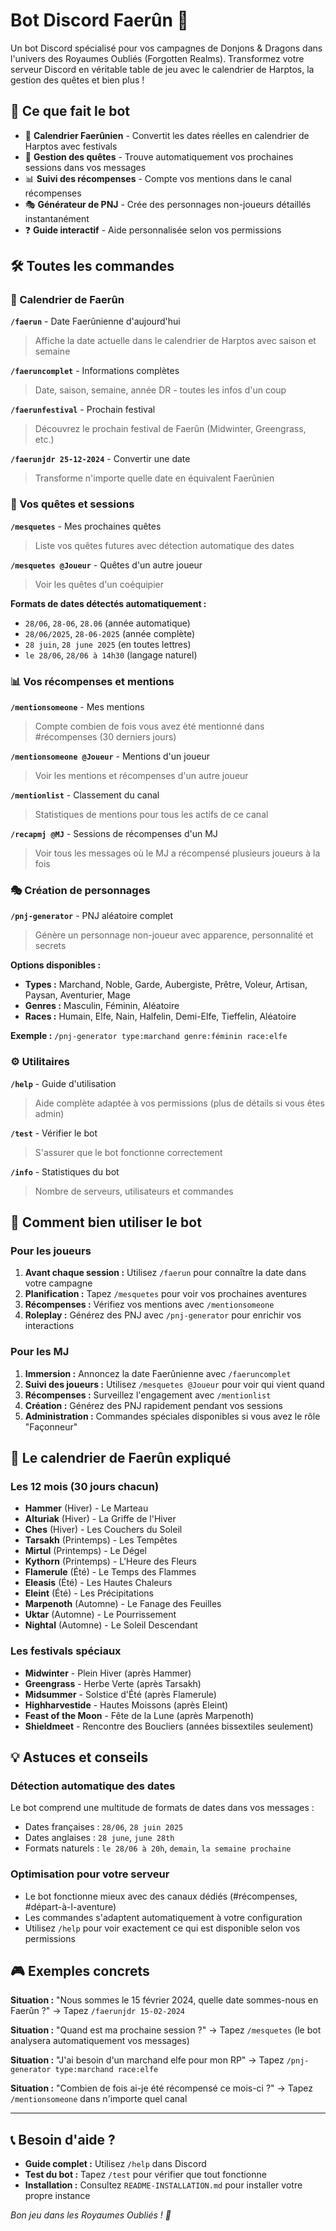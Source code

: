 # Bot Discord Faerûn 🏰

Un bot Discord spécialisé pour vos campagnes de Donjons & Dragons dans l'univers des Royaumes Oubliés (Forgotten Realms). Transformez votre serveur Discord en véritable table de jeu avec le calendrier de Harptos, la gestion des quêtes et bien plus !

## 🌟 Ce que fait le bot

- 📅 **Calendrier Faerûnien** - Convertit les dates réelles en calendrier de Harptos avec festivals
- 🎯 **Gestion des quêtes** - Trouve automatiquement vos prochaines sessions dans vos messages
- 📊 **Suivi des récompenses** - Compte vos mentions dans le canal récompenses
- 🎭 **Générateur de PNJ** - Crée des personnages non-joueurs détaillés instantanément
- ❓ **Guide interactif** - Aide personnalisée selon vos permissions

## 🛠️ Toutes les commandes

### 📅 Calendrier de Faerûn

**`/faerun`** - Date Faerûnienne d'aujourd'hui
> Affiche la date actuelle dans le calendrier de Harptos avec saison et semaine

**`/faeruncomplet`** - Informations complètes
> Date, saison, semaine, année DR - toutes les infos d'un coup

**`/faerunfestival`** - Prochain festival
> Découvrez le prochain festival de Faerûn (Midwinter, Greengrass, etc.)

**`/faerunjdr 25-12-2024`** - Convertir une date
> Transforme n'importe quelle date en équivalent Faerûnien

### 🎯 Vos quêtes et sessions

**`/mesquetes`** - Mes prochaines quêtes
> Liste vos quêtes futures avec détection automatique des dates

**`/mesquetes @Joueur`** - Quêtes d'un autre joueur
> Voir les quêtes d'un coéquipier

**Formats de dates détectés automatiquement :**
- `28/06`, `28-06`, `28.06` (année automatique)
- `28/06/2025`, `28-06-2025` (année complète)
- `28 juin`, `28 june 2025` (en toutes lettres)
- `le 28/06`, `28/06 à 14h30` (langage naturel)

### 📊 Vos récompenses et mentions

**`/mentionsomeone`** - Mes mentions
> Compte combien de fois vous avez été mentionné dans #récompenses (30 derniers jours)

**`/mentionsomeone @Joueur`** - Mentions d'un joueur
> Voir les mentions et récompenses d'un autre joueur

**`/mentionlist`** - Classement du canal
> Statistiques de mentions pour tous les actifs de ce canal

**`/recapmj @MJ`** - Sessions de récompenses d'un MJ
> Voir tous les messages où le MJ a récompensé plusieurs joueurs à la fois

### 🎭 Création de personnages

**`/pnj-generator`** - PNJ aléatoire complet
> Génère un personnage non-joueur avec apparence, personnalité et secrets

**Options disponibles :**
- **Types :** Marchand, Noble, Garde, Aubergiste, Prêtre, Voleur, Artisan, Paysan, Aventurier, Mage
- **Genres :** Masculin, Féminin, Aléatoire
- **Races :** Humain, Elfe, Nain, Halfelin, Demi-Elfe, Tieffelin, Aléatoire

**Exemple :** `/pnj-generator type:marchand genre:féminin race:elfe`

### ⚙️ Utilitaires

**`/help`** - Guide d'utilisation
> Aide complète adaptée à vos permissions (plus de détails si vous êtes admin)

**`/test`** - Vérifier le bot
> S'assurer que le bot fonctionne correctement

**`/info`** - Statistiques du bot
> Nombre de serveurs, utilisateurs et commandes

## 🎲 Comment bien utiliser le bot

### Pour les joueurs

1. **Avant chaque session :** Utilisez `/faerun` pour connaître la date dans votre campagne
2. **Planification :** Tapez `/mesquetes` pour voir vos prochaines aventures
3. **Récompenses :** Vérifiez vos mentions avec `/mentionsomeone`
4. **Roleplay :** Générez des PNJ avec `/pnj-generator` pour enrichir vos interactions

### Pour les MJ

1. **Immersion :** Annoncez la date Faerûnienne avec `/faeruncomplet`
2. **Suivi des joueurs :** Utilisez `/mesquetes @Joueur` pour voir qui vient quand
3. **Récompenses :** Surveillez l'engagement avec `/mentionlist`
4. **Création :** Générez des PNJ rapidement pendant vos sessions
5. **Administration :** Commandes spéciales disponibles si vous avez le rôle "Façonneur"

## 📅 Le calendrier de Faerûn expliqué

### Les 12 mois (30 jours chacun)
- **Hammer** (Hiver) - Le Marteau
- **Alturiak** (Hiver) - La Griffe de l'Hiver  
- **Ches** (Hiver) - Les Couchers du Soleil
- **Tarsakh** (Printemps) - Les Tempêtes
- **Mirtul** (Printemps) - Le Dégel
- **Kythorn** (Printemps) - L'Heure des Fleurs
- **Flamerule** (Été) - Le Temps des Flammes
- **Eleasis** (Été) - Les Hautes Chaleurs
- **Eleint** (Été) - Les Précipitations
- **Marpenoth** (Automne) - Le Fanage des Feuilles
- **Uktar** (Automne) - Le Pourrissement
- **Nightal** (Automne) - Le Soleil Descendant

### Les festivals spéciaux
- **Midwinter** - Plein Hiver (après Hammer)
- **Greengrass** - Herbe Verte (après Tarsakh)
- **Midsummer** - Solstice d'Été (après Flamerule)
- **Highharvestide** - Hautes Moissons (après Eleint)
- **Feast of the Moon** - Fête de la Lune (après Marpenoth)
- **Shieldmeet** - Rencontre des Boucliers (années bissextiles seulement)

## 💡 Astuces et conseils

### Détection automatique des dates
Le bot comprend une multitude de formats de dates dans vos messages :
- Dates françaises : `28/06`, `28 juin 2025`
- Dates anglaises : `28 june`, `june 28th`
- Formats naturels : `le 28/06 à 20h`, `demain`, `la semaine prochaine`

### Optimisation pour votre serveur
- Le bot fonctionne mieux avec des canaux dédiés (#récompenses, #départ-à-l-aventure)
- Les commandes s'adaptent automatiquement à votre configuration
- Utilisez `/help` pour voir exactement ce qui est disponible selon vos permissions

## 🎮 Exemples concrets

**Situation :** "Nous sommes le 15 février 2024, quelle date sommes-nous en Faerûn ?"
→ Tapez `/faerunjdr 15-02-2024`

**Situation :** "Quand est ma prochaine session ?"
→ Tapez `/mesquetes` (le bot analysera automatiquement vos messages)

**Situation :** "J'ai besoin d'un marchand elfe pour mon RP"
→ Tapez `/pnj-generator type:marchand race:elfe`

**Situation :** "Combien de fois ai-je été récompensé ce mois-ci ?"
→ Tapez `/mentionsomeone` dans n'importe quel canal

---

## 📞 Besoin d'aide ?

- **Guide complet :** Utilisez `/help` dans Discord
- **Test du bot :** Tapez `/test` pour vérifier que tout fonctionne
- **Installation :** Consultez `README-INSTALLATION.md` pour installer votre propre instance

*Bon jeu dans les Royaumes Oubliés ! 🐉*
